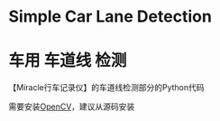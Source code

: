 # Simple Car Lane Detection
# 车用 车道线 检测

【Miracle行车记录仪】的车道线检测部分的Python代码

需要安装[OpenCV](http://opencv.org)，建议从源码安装
